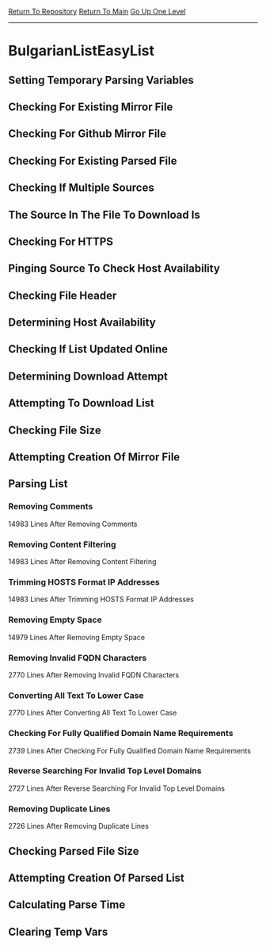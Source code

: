 [Return To Repository](https://github.com/deathbybandaid/piholeparser/)
[Return To Main](https://github.com/deathbybandaid/piholeparser/blob/master/RecentRunLogs/Mainlog.md)
[Go Up One Level](https://github.com/deathbybandaid/piholeparser/blob/master/RecentRunLogs/TopLevelScripts/30-Processing-External-Blacklists.md)
____________________________________
# BulgarianListEasyList
## Setting Temporary Parsing Variables
## Checking For Existing Mirror File
## Checking For Github Mirror File
## Checking For Existing Parsed File
## Checking If Multiple Sources
## The Source In The File To Download Is
## Checking For HTTPS
## Pinging Source To Check Host Availability
## Checking File Header
## Determining Host Availability
## Checking If List Updated Online
## Determining Download Attempt
## Attempting To Download List
## Checking File Size
## Attempting Creation Of Mirror File
## Parsing List
### Removing Comments
14983 Lines After Removing Comments
### Removing Content Filtering
14983 Lines After Removing Content Filtering
### Trimming HOSTS Format IP Addresses
14983 Lines After Trimming HOSTS Format IP Addresses
### Removing Empty Space
14979 Lines After Removing Empty Space
### Removing Invalid FQDN Characters
2770 Lines After Removing Invalid FQDN Characters
### Converting All Text To Lower Case
2770 Lines After Converting All Text To Lower Case
### Checking For Fully Qualified Domain Name Requirements
2739 Lines After Checking For Fully Qualified Domain Name Requirements
### Reverse Searching For Invalid Top Level Domains
2727 Lines After Reverse Searching For Invalid Top Level Domains
### Removing Duplicate Lines
2726 Lines After Removing Duplicate Lines
## Checking Parsed File Size
## Attempting Creation Of Parsed List
## Calculating Parse Time
## Clearing Temp Vars
